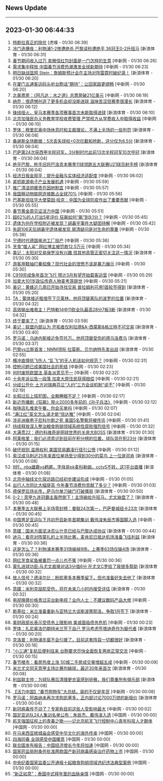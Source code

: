 ## News Update
---
2023-01-30 06:44:33
---
1. <a target="_blank" href="https://www.huxiu.com/article/778706.html">特斯拉真正的隐忧</a> [虎嗅 - 01/30 06:39]
2. <a target="_blank" href="https://k.sina.cn/article_7354218509_1b658780d001014n3k.html?from=sports&subch=global">冷门迭爆夜：利物浦1-2惨遭绝杀 巴黎读秒遭绝平 36冠王0-2升班马</a> [新浪体育 - 01/30 06:31]
3. <a target="_blank" href="http://www.chinanews.com//cj/2023/01-30/9943491.shtml">春节期间收入过万 卖微信红包封面是一门怎样的生意</a> [中新网 - 01/30 06:26]
4. <a target="_blank" href="http://www.chinanews.com//cj/2023/01-30/9943490.shtml">需求集中释放 中国春节消费热潮激发全球新期待</a> [中新网 - 01/30 06:23]
5. <a target="_blank" href="https://k.sina.cn/article_2018499075_784fda0302001laii.html?from=sports&subch=osport">明日缺战篮网 Stein：詹姆斯预计会在主场对阵雷霆时破纪录！</a> [新浪体育 - 01/30 06:20]
6. <a target="_blank" href="http://www.chinanews.com//gn/2023/01-30/9943489.shtml">在厦门五通客运码头听台胞话“期待”：让回家路更顺畅</a> [中新网 - 01/30 06:20]
7. <a target="_blank" href="http://www.chinanews.com//cul/2023/01-30/9943488.shtml">北美票房：《阿凡达：水之道》总票房破21亿美元</a> [中新网 - 01/30 06:19]
8. <a target="_blank" href="https://k.sina.cn/article_2018499075_784fda0302001laie.html?from=sports&subch=osport">纳乔：很遗憾创造了更多机会却没能进球 滋味苦涩但赛季很漫长</a> [新浪体育 - 01/30 06:12]
9. <a target="_blank" href="https://k.sina.cn/article_2018499075_784fda0302001laif.html?from=sports&subch=osport">锋线哑火，皇马本赛季各项赛事首次未能取得进球</a> [新浪体育 - 01/30 06:10]
10. <a target="_blank" href="http://www.chinanews.com//sh/2023/01-30/9943487.shtml">北京加强民办义务教育学校收费管理 严禁校方从学费收入中取得收益</a> [中新网 - 01/30 06:10]
11. <a target="_blank" href="https://k.sina.cn/article_2018499075_784fda0302001laia.html?from=sports&subch=osport">罗体：穆里尼奥中场休息时和主裁理论，不满上半场的一些判罚</a> [新浪体育 - 01/30 06:08]
12. <a target="_blank" href="https://k.sina.cn/article_2018499075_784fda0302001lai4.html?from=sports&subch=osport">桑谢斯全场数据：5次丢失球权+0次拦截和抢断，评分仅为6.5分</a> [新浪体育 - 01/30 06:04]
13. <a target="_blank" href="https://k.sina.cn/article_2018499075_784fda0302001lai9.html?from=sports&subch=osport">巴萨第24次获西甲半程冠军，3分制时代此前13次半程冠军10次夺冠</a> [新浪体育 - 01/30 06:04]
14. <a target="_blank" href="https://k.sina.cn/article_2018499075_784fda0302001lai6.html?from=sports&subch=osport">绝平巴黎，枪手旧将巴洛贡本赛季11球领跑五大联赛U21球员射手榜</a> [新浪体育 - 01/30 06:04]
15. <a target="_blank" href="http://www.chinanews.com//cj/2023/01-30/9943486.shtml">经济日报金观平：提升金融与实体经济适配度</a> [中新网 - 01/30 06:02]
16. <a target="_blank" href="http://www.chinanews.com//cj/2023/01-30/9943485.shtml">紧抓能源电子产业发展机遇</a> [中新网 - 01/30 05:59]
17. <a target="_blank" href="http://www.chinanews.com//cj/2023/01-30/9943484.shtml">推广清洁供暖贵在因地制宜</a> [中新网 - 01/30 05:57]
18. <a target="_blank" href="http://www.chinanews.com//cj/2023/01-30/9943483.shtml">我国移动物联网连接数占全球70%</a> [中新网 - 01/30 05:56]
19. <a target="_blank" href="http://www.chinanews.com//gn/2023/01-30/9943482.shtml">巴基斯坦驻华大使莫因·哈克：中国为全球抗疫作出了重要贡献</a> [中新网 - 01/30 05:55]
20. <a target="_blank" href="http://www.chinanews.com//cj/2023/01-30/9943481.shtml">春节黄金周见证活力中国</a> [中新网 - 01/30 05:51]
21. <a target="_blank" href="http://www.chinanews.com//cul/2023/01-30/9943480.shtml">超62%的人打出5星评价 狂飙如何“飙”到9.1分？</a> [中新网 - 01/30 05:45]
22. <a target="_blank" href="http://www.chinanews.com//sh/2023/01-30/9943479.shtml">遗体为何在学校附近被发现？胡鑫宇事件大疑团待解</a> [中新网 - 01/30 05:42]
23. <a target="_blank" href="http://www.chinanews.com//sh/2023/01-30/9943478.shtml">失踪106天后胡鑫宇遗体被发现 廓清疑问是对生命的尊重</a> [中新网 - 01/30 05:39]
24. <a target="_blank" href="http://www.chinanews.com//cj/2023/01-30/9943477.shtml">宁德时代德国电池工厂投产</a> [中新网 - 01/30 05:36]
25. <a target="_blank" href="http://www.chinanews.com//cj/2023/01-30/9943476.shtml">烹食“噬人鲨” 网红博主被罚款12.5万元</a> [中新网 - 01/30 05:34]
26. <a target="_blank" href="https://k.sina.cn/article_2018499075_784fda0302001lahk.html?from=sports&subch=osport">美记：太阳对交易保罗没有兴趣 但其他高管正密切关注这一情况</a> [新浪体育 - 01/30 05:30]
27. <a target="_blank" href="http://www.chinanews.com//sh/2023/01-30/9943475.shtml">游客用鞋抽打秦桧像？现代社会的泄愤不该是暴力展示</a> [中新网 - 01/30 05:30]
28. <a target="_blank" href="http://www.chinanews.com//cj/2023/01-30/9943474.shtml">C919完成兔年首次飞行 预计3月有望开始载客运营</a> [中新网 - 01/30 05:29]
29. <a target="_blank" href="http://www.chinanews.com//gj/2023/01-30/9943473.shtml">加拿大101岁政坛传奇人物麦考莲辞世</a> [中新网 - 01/30 05:21]
30. <a target="_blank" href="https://k.sina.cn/article_2018499075_784fda0302001lahf.html?from=sports&subch=osport">美记：黄蜂近几周已开始寻找交易 普拉姆利可用1首轮签得到</a> [新浪体育 - 01/30 05:20]
31. <a target="_blank" href="https://k.sina.cn/article_2018499075_784fda0302001laha.html?from=sports&subch=osport">TA：葡体接近租借签下贝莱林，他将顶替离队的波罗的位置</a> [新浪体育 - 01/30 04:32]
32. <a target="_blank" href="https://k.sina.cn/article_2018499075_784fda0302001lah9.html?from=sports&subch=osport">高效输出难救主！巴特勒14中11砍全队最高28分7板3断</a> [新浪体育 - 01/30 04:32]
33. <a target="_blank" href="https://k.sina.cn/article_2018499075_784fda0304001lagw.html?from=sports&subch=osport">终于要来了？</a> [新浪体育 - 01/30 03:59]
34. <a target="_blank" href="https://k.sina.cn/article_2018499075_784fda0302001lagt.html?from=sports&subch=osport">美记：联盟内部认为 开拓者仅利拉德&A-西蒙斯&格兰特不可交易</a> [新浪体育 - 01/30 03:40]
35. <a target="_blank" href="https://k.sina.cn/article_2018499075_784fda0302001lags.html?from=sports&subch=osport">罗马诺：乌迪内斯接近免签托万，他将顶替受伤的德乌洛费乌</a> [新浪体育 - 01/30 03:37]
36. <a target="_blank" href="https://k.sina.cn/article_2018499075_784fda0302001lagn.html?from=sports&subch=osport">巴黎vs兰斯首发：NMM领衔 拉莫斯、贝尔纳特先发出战</a> [新浪体育 - 01/30 02:55]
37. <a target="_blank" href="http://www.chinanews.com//sh/2023/01-30/9943472.shtml">横冲直撞低飞伤人 “乱飞”的无人机该如何规范？</a> [中新网 - 01/30 02:31]
38. <a target="_blank" href="http://www.chinanews.com//gj/2023/01-30/9943471.shtml">控枪问题已成美国社会的死结</a> [中新网 - 01/30 02:23]
39. <a target="_blank" href="http://www.chinanews.com//gj/2023/01-30/9943470.shtml">何时废除欧盟法 英各派意见不一</a> [中新网 - 01/30 02:22]
40. <a target="_blank" href="http://www.chinanews.com//gj/2023/01-30/9943469.shtml">十余年诉讼告一段落 加拿大原住民获得赔偿</a> [中新网 - 01/30 02:21]
41. <a target="_blank" href="http://www.chinanews.com//gj/2023/01-30/9943468.shtml">分歧公开化 土方对瑞典芬兰“入约”三方会谈机制“说不”</a> [中新网 - 01/30 02:19]
42. <a target="_blank" href="http://www.chinanews.com//life/2023/01-30/9943467.shtml">长假过后上班犯困，全赖睡眠不足？</a> [中新网 - 01/30 02:17]
43. <a target="_blank" href="http://www.chinanews.com//cj/2023/01-30/9943466.shtml">新近热播剧《狂飙》带火2000多年前的《孙子兵法》</a> [中新网 - 01/30 02:12]
44. <a target="_blank" href="http://www.chinanews.com//cj/2023/01-30/9943465.shtml">咖啡店扎堆卖午餐，你会买单吗</a> [中新网 - 01/30 02:07]
45. <a target="_blank" href="http://www.chinanews.com//cul/2023/01-30/9943464.shtml">“满江红”英文怎么译才能“信达雅”</a> [中新网 - 01/30 02:04]
46. <a target="_blank" href="http://www.chinanews.com//gj/2023/01-30/9943463.shtml">涉非洲裔男子尼科尔斯之死 美国5名警察将被传讯</a> [中新网 - 01/30 01:41]
47. <a target="_blank" href="http://www.chinanews.com//gn/2023/01-30/9943462.shtml">持续释放深入整治粮食购销领域系统性腐败强烈信号</a> [中新网 - 01/30 01:32]
48. <a target="_blank" href="https://k.sina.cn/article_6409215924_17e04dfb4019016evx.html?from=sports&subch=osport">大满贯22：德约科维奇是网球世界的关底大BOSS</a> [新浪体育 - 01/30 01:30]
49. <a target="_blank" href="https://k.sina.cn/article_2018499075_784fda0302001lag9.html?from=sports&subch=osport">阿莱格里：我们必须意识到目前在积分榜的位置，球队现在积23分</a> [新浪体育 - 01/30 01:15]
50. <a target="_blank" href="http://www.chinanews.com//gj/2023/01-30/9943461.shtml">破坏规则 滥用权利 美国贸易霸凌行径引公愤</a> [中新网 - 01/30 01:12]
51. <a target="_blank" href="https://k.sina.cn/article_2018499075_784fda0302001lag8.html?from=sports&subch=osport">索汉成马刺近25年来首位单场至少得到30分的菜鸟 上一位是邓肯</a> [新浪体育 - 01/30 01:08]
52. <a target="_blank" href="https://k.sina.cn/article_1685707867_6479dc5b001019wrf.html?from=sports&subch=nba">9时，nba雄鹿vs鹈鹕，字母哥pk麦科勒姆，cctv5不转，这1平台直播</a> [新浪体育 - 01/30 01:08]
53. <a target="_blank" href="http://www.chinanews.com//life/2023/01-30/9943460.shtml">北京中轴线文化探访路已经初步建设形成</a> [中新网 - 01/30 01:05]
54. <a target="_blank" href="http://www.chinanews.com//cj/2023/01-30/9943459.shtml">出行人次同比大幅提高 今年春节消费你贡献了多少？</a> [中新网 - 01/30 01:03]
55. <a target="_blank" href="https://k.sina.cn/article_2018499075_784fda0302001lag5.html?from=sports&subch=osport">德保罗后场长传，萨乌尔单刀破门打破僵局</a> [新浪体育 - 01/30 00:50]
56. <a target="_blank" href="https://k.sina.cn/article_1436416680_559dfaa8001015vwp.html?from=sports&subch=global">0-2！意甲九连冠霸主轰然倒下！主场输给升班马，尤文崩盘了？</a> [新浪体育 - 01/30 00:48]
57. <a target="_blank" href="https://k.sina.cn/article_2018499075_784fda0302001lag3.html?from=sports&subch=osport">本赛季五大联赛上半场零封榜：曼联24次第一，巴萨曼城纽卡23次</a> [新浪体育 - 01/30 00:45]
58. <a target="_blank" href="http://www.chinanews.com//ty/2023/01-30/9943458.shtml">中国男足亚运队下月初开启新年首期集训 戴伟浚朱辰杰等国脚入选</a> [中新网 - 01/30 00:45]
59. <a target="_blank" href="https://k.sina.cn/article_2018499075_784fda0302001lag2.html?from=sports&subch=osport">意媒：国米方面坚决否认什克已经与巴黎达成协议</a> [新浪体育 - 01/30 00:44]
60. <a target="_blank" href="https://k.sina.cn/article_2018499075_784fda0302001lag1.html?from=sports&subch=osport">迪马：看完对阵蒙扎的上半场比赛，麦肯尼已抵达机场准备飞往利兹</a> [新浪体育 - 01/30 00:36]
61. <a target="_blank" href="https://k.sina.cn/article_2018499075_784fda0302001lafz.html?from=sports&subch=osport">这是怎么了？利物浦本赛季31场输掉9场，上赛季63场仅输4场</a> [新浪体育 - 01/30 00:36]
62. <a target="_blank" href="http://www.chinanews.com//cj/2023/01-30/9943457.shtml">网红烹食鲨鱼被重罚一点儿也不冤</a> [中新网 - 01/30 00:36]
63. <a target="_blank" href="https://k.sina.cn/article_2018499075_784fda0302001lafx.html?from=sports&subch=osport">蒙扎进球功臣:与尤文直接对话3分值6分 在尤文C罗给了我很多帮助</a> [新浪体育 - 01/30 00:32]
64. <a target="_blank" href="https://k.sina.cn/article_2018499075_784fda0302001lafw.html?from=sports&subch=osport">放人信号？德泽尔比：盼凯塞多本赛季留下，但也准备好失去他了</a> [新浪体育 - 01/30 00:32]
65. <a target="_blank" href="https://k.sina.cn/article_2018499075_784fda0302001lafy.html?from=sports&subch=osport">意媒：米利克屈肌受伤，将在未来几小时内接受评估</a> [新浪体育 - 01/30 00:32]
66. <a target="_blank" href="http://www.chinanews.com//cj/2023/01-30/9943456.shtml">电视换屏价格贵过买台新电视？业内人士：不建议数码产品大修</a> [中新网 - 01/30 00:30]
67. <a target="_blank" href="https://k.sina.cn/article_2018499075_784fda0302001lafu.html?from=sports&subch=osport">斯基拉：米兰准备重新与亚特兰大谈斯波蒂耶洛，争取1月签下</a> [新浪体育 - 01/30 00:24]
68. <a target="_blank" href="http://www.chinanews.com//cj/2023/01-30/9943455.shtml">美财政部长表示受债务上限影响 美或面临债务危机</a> [中新网 - 01/30 00:23]
69. <a target="_blank" href="https://k.sina.cn/article_2018499075_784fda0302001lafs.html?from=sports&subch=osport">罗体：扎尼奥洛仍期待米兰签下自己 罗马考虑签塔迪奇作为替代者</a> [新浪体育 - 01/30 00:20]
70. <a target="_blank" href="https://k.sina.cn/article_2018499075_784fda0302001lafr.html?from=sports&subch=osport">克洛普：利物浦冬窗不会引援了，目前这套阵容一切都很好</a> [新浪体育 - 01/30 00:16]
71. <a target="_blank" href="http://www.chinanews.com//gn/2023/01-30/9943454.shtml">“小三通”复航后便利往来 台胞要求尽快全面恢复两岸正常交流</a> [中新网 - 01/30 00:15]
72. <a target="_blank" href="http://www.chinanews.com//cj/2023/01-30/9943453.shtml">春节楼市：看房热度上涨 50城二手房成交量增超五成</a> [中新网 - 01/30 00:09]
73. <a target="_blank" href="https://k.sina.cn/article_2018499075_784fda0302001lafj.html?from=sports&subch=osport">米兰尤文同天意甲主场比赛均输球，最近30年来首次</a> [新浪体育 - 01/30 00:08]
74. <a target="_blank" href="https://k.sina.cn/article_2018499075_784fda0302001lafh.html?from=sports&subch=osport">利兹联主帅：为球队赛后清理更衣室感到骄傲，我们尊重所有俱乐部</a> [新浪体育 - 01/30 00:08]
75. <a target="_blank" href="http://www.chinanews.com//cj/2023/01-30/9943452.shtml">【活力中国】“春节购物车”大总结，装的不仅是年货</a> [中新网 - 01/30 00:08]
76. <a target="_blank" href="https://k.sina.cn/article_2018499075_784fda0302001lafe.html?from=sports&subch=osport">罗马诺：阿森纳未再次求购凯塞多，正内部讨论7000万镑的新报价</a> [新浪体育 - 01/30 00:04]
77. <a target="_blank" href="http://www.chinanews.com//gn/2023/01-30/9943434.shtml">新冠病毒传不动了？专家称目前这些人受影响最大</a> [中新网 - 01/30 00:02]
78. <a target="_blank" href="http://news.china.com.cn/2023-01/30/content_85078840.htm">国足亚运队24人集训名单公布：朱辰杰、戴伟浚入选</a> [中国网 - 01/30 00:00]
79. <a target="_blank" href="http://news.china.com.cn/2023-01/30/content_85078841.htm">航天强国征程上的青春之歌——记北京航天飞行控制中心青年科技人才群体</a> [中国网 - 01/30 00:00]
80. <a target="_blank" href="http://news.china.com.cn/2023-01/30/content_85078834.htm">在马来西亚槟城庙会感受中华文化的海外传承</a> [中国网 - 01/30 00:00]
81. <a target="_blank" href="http://news.china.com.cn/2023-01/30/content_85078833.htm">四海同春 全球感受中国暖意</a> [中国网 - 01/30 00:00]
82. <a target="_blank" href="http://news.china.com.cn/2023-01/30/content_85078832.htm">联合国发布报告：中国经济增长今年将加速</a> [中国网 - 01/30 00:00]
83. <a target="_blank" href="http://news.china.com.cn/2023-01/30/content_85078839.htm">国家药监局附条件批准两款国产新冠病毒感染治疗药物上市</a> [中国网 - 01/30 00:00]
84. <a target="_blank" href="http://news.china.com.cn/2023-01/30/content_85078838.htm">中央纪委国家监委公开通报十起粮食购销领域违纪违法典型案例</a> [中国网 - 01/30 00:00]
85. <a target="_blank" href="http://news.china.com.cn/2023-01/30/content_85078831.htm">“新正如意”：泰国中式拜年里的血脉亲情</a> [中国网 - 01/30 00:00]
